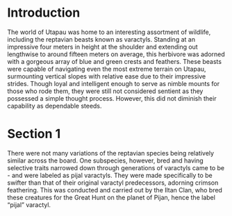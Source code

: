 # Introduction

The world of Utapau was home to an interesting assortment of wildlife, including the reptavian beasts known as varactyls.
Standing at an impressive four meters in height at the shoulder and extending out lengthwise to around fifteen meters on average, this herbivore was adorned with a gorgeous array of blue and green crests and feathers.
These beasts were capable of navigating even the most extreme terrain on Utapau, surmounting vertical slopes with relative ease due to their impressive strides.
Though loyal and intelligent enough to serve as nimble mounts for those who rode them, they were still not considered sentient as they possessed a simple thought process.
However, this did not diminish their capability as dependable steeds.

# Section 1

There were not many variations of the reptavian species being relatively similar across the board.
One subspecies, however, bred and having selective traits narrowed down through generations of varactyls came to be - and were labeled as pijal varactyls.
They were made specifically to be swifter than that of their original varactyl predecessors, adorning crimson feathering.
This was conducted and carried out by the Iltan Clan, who bred these creatures for the Great Hunt on the planet of Pijan, hence the label “pijal” varactyl.
